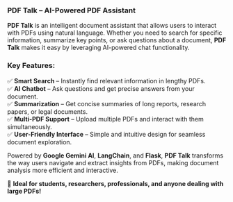 ### **PDF Talk – AI-Powered PDF Assistant**  

**PDF Talk** is an intelligent document assistant that allows users to interact with PDFs using natural language. Whether you need to search for specific information, summarize key points, or ask questions about a document, **PDF Talk** makes it easy by leveraging AI-powered chat functionality.  

### **Key Features:**  
✅ **Smart Search** – Instantly find relevant information in lengthy PDFs.  
✅ **AI Chatbot** – Ask questions and get precise answers from your document.  
✅ **Summarization** – Get concise summaries of long reports, research papers, or legal documents.  
✅ **Multi-PDF Support** – Upload multiple PDFs and interact with them simultaneously.  
✅ **User-Friendly Interface** – Simple and intuitive design for seamless document exploration.  

Powered by **Google Gemini AI**, **LangChain**, and **Flask**, **PDF Talk** transforms the way users navigate and extract insights from PDFs, making document analysis more efficient and interactive.  

🚀 **Ideal for students, researchers, professionals, and anyone dealing with large PDFs!**
